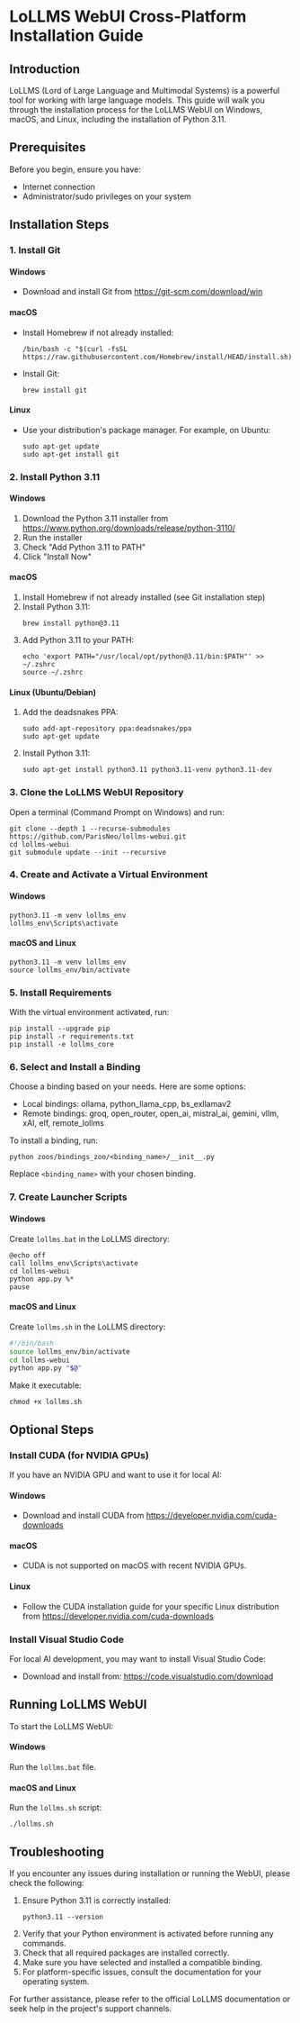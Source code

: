 # LoLLMS WebUI Cross-Platform Installation Guide

## Introduction

LoLLMS (Lord of Large Language and Multimodal Systems) is a powerful tool for working with large language models. This guide will walk you through the installation process for the LoLLMS WebUI on Windows, macOS, and Linux, including the installation of Python 3.11.

## Prerequisites

Before you begin, ensure you have:

- Internet connection
- Administrator/sudo privileges on your system

## Installation Steps

### 1. Install Git

#### Windows
- Download and install Git from https://git-scm.com/download/win

#### macOS
- Install Homebrew if not already installed:
  ```
  /bin/bash -c "$(curl -fsSL https://raw.githubusercontent.com/Homebrew/install/HEAD/install.sh)"
  ```
- Install Git:
  ```
  brew install git
  ```

#### Linux
- Use your distribution's package manager. For example, on Ubuntu:
  ```
  sudo apt-get update
  sudo apt-get install git
  ```

### 2. Install Python 3.11

#### Windows
1. Download the Python 3.11 installer from https://www.python.org/downloads/release/python-3110/
2. Run the installer
3. Check "Add Python 3.11 to PATH"
4. Click "Install Now"

#### macOS
1. Install Homebrew if not already installed (see Git installation step)
2. Install Python 3.11:
   ```
   brew install python@3.11
   ```
3. Add Python 3.11 to your PATH:
   ```
   echo 'export PATH="/usr/local/opt/python@3.11/bin:$PATH"' >> ~/.zshrc
   source ~/.zshrc
   ```

#### Linux (Ubuntu/Debian)
1. Add the deadsnakes PPA:
   ```
   sudo add-apt-repository ppa:deadsnakes/ppa
   sudo apt-get update
   ```
2. Install Python 3.11:
   ```
   sudo apt-get install python3.11 python3.11-venv python3.11-dev
   ```

### 3. Clone the LoLLMS WebUI Repository

Open a terminal (Command Prompt on Windows) and run:

```
git clone --depth 1 --recurse-submodules https://github.com/ParisNeo/lollms-webui.git
cd lollms-webui
git submodule update --init --recursive
```

### 4. Create and Activate a Virtual Environment

#### Windows
```
python3.11 -m venv lollms_env
lollms_env\Scripts\activate
```

#### macOS and Linux
```
python3.11 -m venv lollms_env
source lollms_env/bin/activate
```

### 5. Install Requirements

With the virtual environment activated, run:

```
pip install --upgrade pip
pip install -r requirements.txt
pip install -e lollms_core
```

### 6. Select and Install a Binding

Choose a binding based on your needs. Here are some options:

- Local bindings: ollama, python_llama_cpp, bs_exllamav2
- Remote bindings: groq, open_router, open_ai, mistral_ai, gemini, vllm, xAI, elf, remote_lollms

To install a binding, run:
```
python zoos/bindings_zoo/<binding_name>/__init__.py
```
Replace `<binding_name>` with your chosen binding.

### 7. Create Launcher Scripts

#### Windows
Create `lollms.bat` in the LoLLMS directory:
```batch
@echo off
call lollms_env\Scripts\activate
cd lollms-webui
python app.py %*
pause
```

#### macOS and Linux
Create `lollms.sh` in the LoLLMS directory:
```bash
#!/bin/bash
source lollms_env/bin/activate
cd lollms-webui
python app.py "$@"
```
Make it executable:
```
chmod +x lollms.sh
```

## Optional Steps

### Install CUDA (for NVIDIA GPUs)

If you have an NVIDIA GPU and want to use it for local AI:

#### Windows
- Download and install CUDA from https://developer.nvidia.com/cuda-downloads

#### macOS
- CUDA is not supported on macOS with recent NVIDIA GPUs.

#### Linux
- Follow the CUDA installation guide for your specific Linux distribution from https://developer.nvidia.com/cuda-downloads

### Install Visual Studio Code

For local AI development, you may want to install Visual Studio Code:

- Download and install from: https://code.visualstudio.com/download

## Running LoLLMS WebUI

To start the LoLLMS WebUI:

#### Windows
Run the `lollms.bat` file.

#### macOS and Linux
Run the `lollms.sh` script:
```
./lollms.sh
```

## Troubleshooting

If you encounter any issues during installation or running the WebUI, please check the following:

1. Ensure Python 3.11 is correctly installed:
   ```
   python3.11 --version
   ```
2. Verify that your Python environment is activated before running any commands.
3. Check that all required packages are installed correctly.
4. Make sure you have selected and installed a compatible binding.
5. For platform-specific issues, consult the documentation for your operating system.

For further assistance, please refer to the official LoLLMS documentation or seek help in the project's support channels.